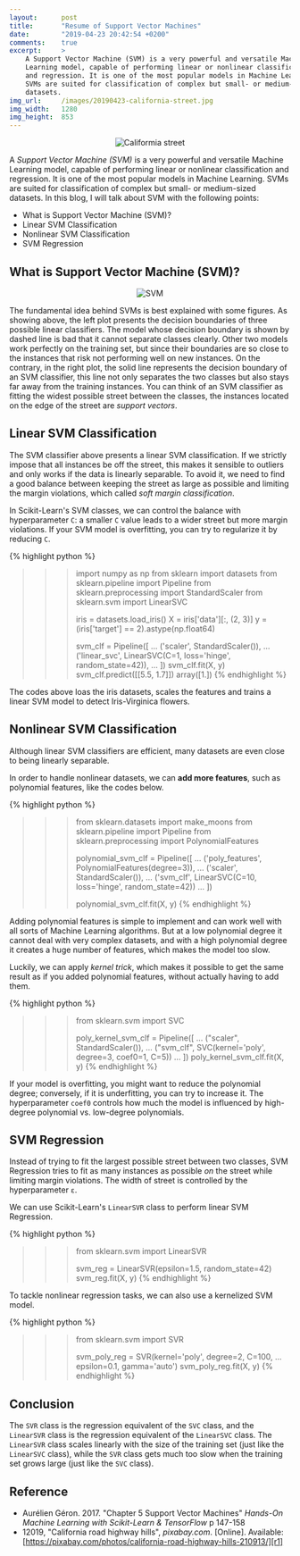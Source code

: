 ```yaml
---
layout:      post
title:       "Resume of Support Vector Machines"
date:        "2019-04-23 20:42:54 +0200"
comments:    true
excerpt:     >
    A Support Vector Machine (SVM) is a very powerful and versatile Machine
    Learning model, capable of performing linear or nonlinear classification
    and regression. It is one of the most popular models in Machine Learning.
    SVMs are suited for classification of complex but small- or medium-sized
    datasets.
img_url:     /images/20190423-california-street.jpg
img_width:   1280
img_height:  853
---
```


<p align="center">
  <img alt="Califormia street"
  src="{{ site.baseurl }}/images/20190423-california-street.jpg"/>
</p>

A _Support Vector Machine (SVM)_ is a very powerful and versatile Machine
Learning model, capable of performing linear or nonlinear classification and
regression. It is one of the most popular models in Machine Learning. SVMs are
suited for classification of complex but small- or medium-sized datasets. In
this blog, I will talk about SVM with the following points:
- What is Support Vector Machine (SVM)?
- Linear SVM Classification
- Nonlinear SVM Classification
- SVM Regression

## What is Support Vector Machine (SVM)?
<p align="center">
  <img alt="SVM"
  src="{{ site.baseurl }}/images/20190423-svm.png"/>
</p>

The fundamental idea behind SVMs is best explained with some figures. As
showing above, the left plot presents the decision boundaries of three possible
linear classifiers. The model whose decision boundary is shown by dashed line
is bad that it cannot separate classes clearly. Other two models work perfectly
on the training set, but since their boundaries are so close to the instances
that risk not performing well on new instances. On the contrary, in the right
plot, the solid line represents the decision boundary of an SVM classifier,
this line not only separates the two classes but also stays far away from the
training instances. You can think of an SVM classifier as fitting the widest
possible street between the classes, the instances located on the edge of the
street are _support vectors_.

## Linear SVM Classification
The SVM classifier above presents a linear SVM classification. If we strictly
impose that all instances be off the street, this makes it sensible to outliers
and only works if the data is linearly separable. To avoid it, we need to find
a good balance between keeping the street as large as possible and limiting the
margin violations, which called _soft margin classification_.

In Scikit-Learn's SVM classes, we can control the balance with hyperparameter
`C`: a smaller `C` value leads to a wider street but more margin violations. If
your SVM model is overfitting, you can try to regularize it by reducing `C`.

{% highlight python %}
>>> import numpy as np
>>> from sklearn import datasets
>>> from sklearn.pipeline import Pipeline
>>> from sklearn.preprocessing import StandardScaler
>>> from sklearn.svm import LinearSVC
>>>
>>> iris = datasets.load_iris()
>>> X = iris['data'][:, (2, 3)]
>>> y = (iris['target'] == 2).astype(np.float64)
>>>
>>> svm_clf = Pipeline([
...         ('scaler', StandardScaler()),
...         ('linear_svc', LinearSVC(C=1, loss='hinge', random_state=42)),
...     ])
>>> svm_clf.fit(X, y)
>>> svm_clf.predict([[5.5, 1.7]])
array([1.])
{% endhighlight %}

The codes above loas the iris datasets, scales the features and trains a linear
SVM model to detect Iris-Virginica flowers.

## Nonlinear SVM Classification
Although linear SVM classifiers are efficient, many datasets are even close to
being linearly separable.

In order to handle nonlinear datasets, we can **add more features**, such as
polynomial features, like the codes below.

{% highlight python %}
>>> from sklearn.datasets import make_moons
>>> from sklearn.pipeline import Pipeline
>>> from sklearn.preprocessing import PolynomialFeatures
>>>
>>> polynomial_svm_clf = Pipeline([
...         ('poly_features', PolynomialFeatures(degree=3)),
...         ('scaler', StandardScaler()),
...         ('svm_clf', LinearSVC(C=10, loss='hinge', random_state=42))
...     ])
>>>
>>> polynomial_svm_clf.fit(X, y)
{% endhighlight %}

Adding polynomial features is simple to implement and can work well with all
sorts of Machine Learning algorithms. But at a low polynomial degree it cannot
deal with very complex datasets, and with a high polynomial degree it creates a
huge number of features, which makes the model too slow.

Luckily, we can apply _kernel trick_, which makes it possible to get the same
result as if you added polynomial features, without actually having to add
them.

{% highlight python %}
>>> from sklearn.svm import SVC
>>>
>>> poly_kernel_svm_clf = Pipeline([
...         ("scaler", StandardScaler()),
...         ("svm_clf", SVC(kernel='poly', degree=3, coef0=1, C=5))
...     ])
>>> poly_kernel_svm_clf.fit(X, y)
{% endhighlight %}

If your model is overfitting, you might want to reduce the polynomial degree;
conversely, if it is underfitting, you can try to increase it. The
hyperparameter `coef0` controls how much the model is influenced by high-degree
polynomial vs. low-degree polynomials.

## SVM Regression
Instead of trying to fit the largest possible street between two classes, SVM
Regression tries to fit as many instances as possible _on_ the street while
limiting margin violations. The width of street is controlled by the
hyperparameter `ε`.

We can use Scikit-Learn's `LinearSVR` class to perform linear SVM Regression.

{% highlight python %}
>>> from sklearn.svm import LinearSVR
>>>
>>> svm_reg = LinearSVR(epsilon=1.5, random_state=42)
>>> svm_reg.fit(X, y)
{% endhighlight %}

To tackle nonlinear regression tasks, we can also use a kernelized SVM model.

{% highlight python %}
>>> from sklearn.svm import SVR
>>>
>>> svm_poly_reg = SVR(kernel='poly', degree=2, C=100,
...                    epsilon=0.1, gamma='auto')
>>> svm_poly_reg.fit(X, y)
{% endhighlight %}

## Conclusion
The `SVR` class is the regression equivalent of the `SVC` class, and the
`LinearSVR` class is the regression equivalent of the `LinearSVC` class. The
`LinearSVR` class scales linearly with the size of the training set (just like
the `LinearSVC` class), while the `SVR` class gets much too slow when the
training set grows large (just like the `SVC` class).

## Reference
- Aurélien Géron. 2017. "Chapter 5 Support Vector Machines" _Hands-On Machine
Learning with Scikit-Learn & TensorFlow_ p 147-158
- 12019, "California road highway hills", _pixabay.com_. [Online]. Available: [https://pixabay.com/photos/california-road-highway-hills-210913/][r1]

[r1]: https://pixabay.com/photos/california-road-highway-hills-210913/
